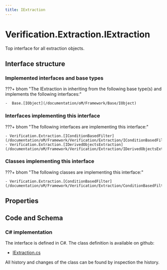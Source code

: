 ```yaml
---
title: IExtraction
---
```


# Verification.Extraction.IExtraction

Top interface for all extraction objects.

## Interface structure

### Implemented interfaces and base types

???+ bhom "The IExtraction in inheriting from the following base type(s) and implements the following interfaces:"

    -  Base.[IObject](/documentation/oM/Framework/Base/IObject)


### Interfaces implementing this interface

???+ bhom "The following interfaces are implementing this interface:"

    - Verification.Extraction.[IConditionBasedFilter](/documentation/oM/Framework/Verification/Extraction/IConditionBasedFilter)
    - Verification.Extraction.[IDerivedObjectsExtraction](/documentation/oM/Framework/Verification/Extraction/IDerivedObjectsExtraction)


### Classes implementing this interface

???+ bhom "The following classes are implementing this interface:"

    - Verification.Extraction.[ConditionBasedFilter](/documentation/oM/Framework/Verification/Extraction/ConditionBasedFilter)


## Properties

## Code and Schema

### C# implementation

The interface is defined in C#. The class definition is available on github:

- [IExtraction.cs](https://github.com/BHoM/BHoM/blob/develop/Verification_oM/Extraction/Interfaces/IExtraction.cs)

All history and changes of the class can be found by inspection the history.
